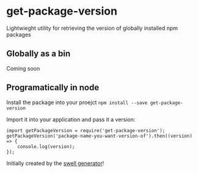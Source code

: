 # get-package-version  
Lightwieght utility for retrieving the version of globally installed npm packages

## Globally as a bin  
Coming soon

## Programatically in node  
Install the package into your proejct `npm install --save get-package-version`  

Import it into your application and pass it a version:  
```  
import getPackageVersion = require('get-package-version');
getPackageVersion('package-name-you-want-version-of').then((version) => {
    console.log(version);
});
```  

Initially created by the [swell generator][parent-generator-url]!

[parent-generator-url]: https://github.com/swellaby/generator-swell